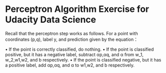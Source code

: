 Perceptron Algorithm Exercise for Udacity Data Science
============================================================
Recall that the perceptron step works as follows. For a point with coordinates  (p,q), label y, and prediction given by the equation：

•	If the point is correctly classified, do nothing.
•	If the point is classified positive, but it has a negative label, subtract αp,αq, and α from w_1, w_2,w1,w2, and b respectively.
•	If the point is classified negative, but it has a positive label, add  αp,αq, and  α to  w1,w2, and b respectively.
